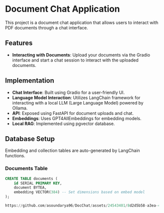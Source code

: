 # Document Chat Application

This project is a document chat application that allows users to interact with PDF documents through a chat interface.

## Features

- **Interacting with Documents**: Upload your documents via the Gradio interface and start a chat session to interact with the uploaded documents.

## Implementation

- **Chat Interface**: Built using Gradio for a user-friendly UI.
- **Language Model Interaction**: Utilizes LangChain framework for interacting with a local LLM (Large Language Model) powered by Ollama.
- **API**: Exposed using FastAPI for document uploads and chat.
- **Embeddings**: Uses GPT4AllEmbeddings for embedding models.
- **Local RAG**: Implemented using pgvector database.

## Database Setup

Embedding and collection tables are auto-generated by LangChain functions.

### Documents Table

```sql
CREATE TABLE documents (
    id SERIAL PRIMARY KEY,
    document BYTEA,
    embedding VECTOR(384) -- Set dimensions based on embed model
);

https://github.com/asoundarya96/DocChat/assets/24543401/8d2d5b58-a3ea-4a84-a181-195cd713a83d

